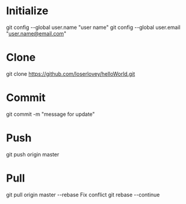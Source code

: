# Initialize
git config --global user.name "user name"
git config --global user.email "user.name@email.com"
# Clone
git clone https://github.com/loserlovey/helloWorld.git
# Commit
git commit -m "message for update"
# Push
git push origin master
# Pull
git pull origin master --rebase
Fix conflict
git rebase --continue

